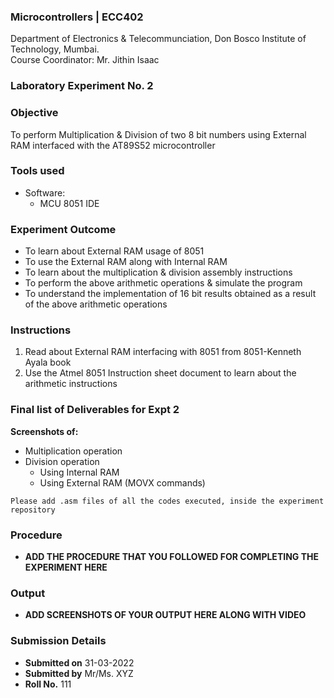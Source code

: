 ### Microcontrollers | ECC402 
Department of Electronics & Telecommunciation, 
Don Bosco Institute of Technology, Mumbai.  
Course Coordinator: Mr. Jithin Isaac

### Laboratory Experiment No. 2
 
### Objective  
To perform Multiplication & Division of two 8 bit numbers using External RAM interfaced with the AT89S52 microcontroller
 
### Tools used  
- Software: 
  - MCU 8051 IDE 

### Experiment Outcome
- To learn about External RAM usage of 8051
- To use the External RAM along with Internal RAM
- To learn about the multiplication & division assembly instructions
- To perform the above arithmetic operations & simulate the program
- To understand the implementation of 16 bit results obtained as a result of the above arithmetic operations

### Instructions

1. Read about External RAM interfacing with 8051 from 8051-Kenneth Ayala book
2. Use the Atmel 8051 Instruction sheet document to learn about the arithmetic instructions

### Final list of Deliverables for Expt 2

**Screenshots of:**
- Multiplication operation
- Division operation
  - Using Internal RAM
  - Using External RAM (MOVX commands)

`Please add .asm files of all the codes executed, inside the experiment repository`

### Procedure 
- **ADD THE PROCEDURE THAT YOU FOLLOWED FOR COMPLETING THE EXPERIMENT HERE**

### Output
- **ADD SCREENSHOTS OF YOUR OUTPUT HERE ALONG WITH VIDEO**  

### Submission Details
- **Submitted on** 31-03-2022
- **Submitted by** Mr/Ms. XYZ
- **Roll No.** 111
